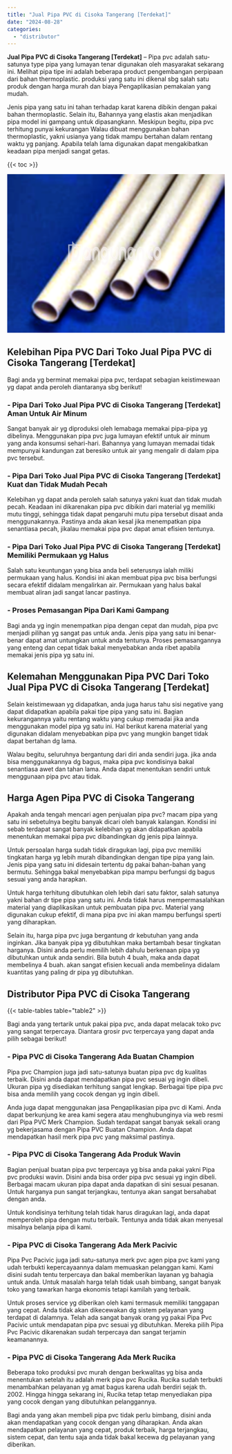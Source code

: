 ```yaml
---
title: "Jual Pipa PVC di Cisoka Tangerang [Terdekat]"
date: "2024-08-28"
categories: 
  - "distributor"
---
```


**Jual Pipa PVC di Cisoka Tangerang \[Terdekat\]** – Pipa pvc adalah satu-satunya type pipa yang lumayan tenar digunakan oleh masyarakat sekarang ini. Melihat pipa tipe ini adalah beberapa product pengembangan perpipaan dari bahan thermoplastic. produksi yang satu ini dikenal sbg salah satu produk dengan harga murah dan biaya Pengaplikasian pemakaian yang mudah.

Jenis pipa yang satu ini tahan terhadap karat karena dibikin dengan pakai bahan thermoplastic. Selain itu, Bahannya yang elastis akan menjadikan pipa model ini gampang untuk dipasangkann. Meskipun begitu, pipa pvc terhitung punyai kekurangan Walau dibuat menggunakan bahan thermoplastic, yakni usianya yang tidak mampu bertahan dalam rentang waktu yg panjang. Apabila telah lama digunakan dapat mengakibatkan keadaan pipa menjadi sangat getas.

{{< toc >}}

![Jual Pipa PVC di Cisoka Tangerang [Terdekat]](/images/jaul-pipa-pvc-63.png)

## Kelebihan Pipa PVC Dari Toko Jual Pipa PVC di Cisoka Tangerang \[Terdekat\]

Bagi anda yg berminat memakai pipa pvc, terdapat sebagian keistimewaan yg dapat anda peroleh diantaranya sbg berikut!

### \- Pipa Dari Toko Jual Pipa PVC di Cisoka Tangerang \[Terdekat\] Aman Untuk Air Minum

Sangat banyak air yg diproduksi oleh lemabaga memakai pipa-pipa yg dibelinya. Menggunakan pipa pvc juga lumayan efektif untuk air minum yang anda konsumsi sehari-hari. Bahannya yang lumayan memadai tidak mempunyai kandungan zat beresiko untuk air yang mengalir di dalam pipa pvc tersebut.

### \- Pipa Dari Toko Jual Pipa PVC di Cisoka Tangerang \[Terdekat\] Kuat dan Tidak Mudah Pecah

Kelebihan yg dapat anda peroleh salah satunya yakni kuat dan tidak mudah pecah. Keadaan ini dikarenakan pipa pvc dibikin dari material yg memiliki mutu tinggi, sehingga tidak dapat pengaruhi mutu pipa tersebut disaat anda menggunakannya. Pastinya anda akan kesal jika menempatkan pipa senantiasa pecah, jikalau memakai pipa pvc dapat amat efisien tentunya.

### \- Pipa Dari Toko Jual Pipa PVC di Cisoka Tangerang \[Terdekat\] Memiliki Permukaan yg Halus

Salah satu keuntungan yang bisa anda beli seterusnya ialah miliki permukaan yang halus. Kondisi ini akan membuat pipa pvc bisa berfungsi secara efektif didalam mengalirkan air. Permukaan yang halus bakal membuat aliran jadi sangat lancar pastinya.

### \- Proses Pemasangan Pipa Dari Kami Gampang

Bagi anda yg ingin menempatkan pipa dengan cepat dan mudah, pipa pvc menjadi pilihan yg sangat pas untuk anda. Jenis pipa yang satu ini benar-benar dapat amat untungkan untuk anda tentunya. Proses pemasangannya yang enteng dan cepat tidak bakal menyebabkan anda ribet apabila memakai jenis pipa yg satu ini.

## Kelemahan Menggunakan Pipa PVC Dari Toko Jual Pipa PVC di Cisoka Tangerang \[Terdekat\]

Selain keistimewaan yg didapatkan, anda juga harus tahu sisi negative yang dapat didapatkan apabila pakai tipe pipa yang satu ini. Bagian kekurangannya yaitu rentang waktu yang cukup memadai jika anda menggunakan model pipa yg satu ini. Hal berikut karena material yang digunakan didalam menyebabkan pipa pvc yang mungkin banget tidak dapat bertahan dg lama.

Walau begitu, seluruhnya bergantung dari diri anda sendiri juga. jika anda bisa menggunakannya dg bagus, maka pipa pvc kondisinya bakal senantiasa awet dan tahan lama. Anda dapat menentukan sendiri untuk menggunaan pipa pvc atau tidak.

## Harga Agen Pipa PVC di Cisoka Tangerang

Apakah anda tengah mencari agen penjualan pipa pvc? macam pipa yang satu ini sebetulnya begitu banyak dicari oleh banyak kalangan. Kondisi ini sebab terdapat sangat banyak kelebihan yg akan didapatkan apabila menentukan memakai pipa pvc dibandingkan dg jenis pipa lainnya.

Untuk persoalan harga sudah tidak diragukan lagi, pipa pvc memiliki tingkatan harga yg lebih murah dibandingkan dengan tipe pipa yang lain. Jenis pipa yang satu ini didesain tertentu dg pakai bahan-bahan yang bermutu. Sehingga bakal menyebabkan pipa mampu berfungsi dg bagus sesuai yang anda harapkan.

Untuk harga terhitung dibutuhkan oleh lebih dari satu faktor, salah satunya yakni bahan dr tipe pipa yang satu ini. Anda tidak harus mempermasalahkan material yang diaplikasikan untuk pembuatan pipa pvc. Material yang digunakan cukup efektif, di mana pipa pvc ini akan mampu berfungsi sperti yang diharapkan.

Selain itu, harga pipa pvc juga bergantung dr kebutuhan yang anda inginkan. Jika banyak pipa yg dibutuhkan maka bertambah besar tingkatan harganya. Disini anda perlu memilih lebih dahulu berkenaan pipa yg dibutuhkan untuk anda sendiri. Bila butuh 4 buah, maka anda dapat membelinya 4 buah. akan sangat efisien kecuali anda membelinya didalam kuantitas yang paling dr pipa yg dibutuhkan.

## Distributor Pipa PVC di Cisoka Tangerang

{{< table-tables table="table2" >}}

Bagi anda yang tertarik untuk pakai pipa pvc, anda dapat melacak toko pvc yang sangat terpercaya. Diantara grosir pvc terpercaya yang dapat anda pilih sebagai berikut!

### \- Pipa PVC di Cisoka Tangerang Ada Buatan Champion

Pipa pvc Champion juga jadi satu-satunya buatan pipa pvc dg kualitas terbaik. Disini anda dapat mendapatkan pipa pvc sesuai yg ingin dibeli. Ukuran pipa yg disediakan terhitung sangat lengkap. Berbagai tipe pipa pvc bisa anda memilih yang cocok dengan yg ingin dibeli.

Anda juga dapat menggunakan jasa Pengaplikasian pipa pvc di Kami. Anda dapat berkunjung ke area kami segera atau menghubunginya via web resmi dari Pipa PVC Merk Champion. Sudah terdapat sangat banyak sekali orang yg bekerjasama dengan Pipa PVC Buatan Champion. Anda dapat mendapatkan hasil merk pipa pvc yang maksimal pastinya.

### \- Pipa PVC di Cisoka Tangerang Ada Produk Wavin

Bagian penjual buatan pipa pvc terpercaya yg bisa anda pakai yakni Pipa pvc produksi wavin. Disini anda bisa order pipa pvc sesuai yg ingin dibeli. Berbagai macam ukuran pipa dapat anda dapatkan di sini sesuai pesanan. Untuk harganya pun sangat terjangkau, tentunya akan sangat bersahabat dengan anda.

Untuk kondisinya terhitung telah tidak harus diragukan lagi, anda dapat memperoleh pipa dengan mutu terbaik. Tentunya anda tidak akan menyesal misalnya belanja pipa di kami.

### \- Pipa PVC di Cisoka Tangerang Ada Merk Pacivic

Pipa Pvc Pacivic juga jadi satu-satunya merk pvc agen pipa pvc kami yang udah terbukti kepercayaannya dalam memuaskan pelanggan kami. Kami disini sudah tentu terpercaya dan bakal memberikan layanan yg bahagia untuk anda. Untuk masalah harga telah tidak usah bimbang, sangat banyak toko yang tawarkan harga ekonomis tetapi kamilah yang terbaik.

Untuk proses service yg diberikan oleh kami termasuk memiliki tanggapan yang cepat. Anda tidak akan dikecewakan dg sistem pelayanan yang terdapat di dalamnya. Telah ada sangat banyak orang yg pakai Pipa Pvc Pacivic untuk mendapatan pipa pvc sesuai yg dibutuhkan. Mereka pilih Pipa Pvc Pacivic dikarenakan sudah terpercaya dan sangat terjamin keamanannya.

### \- Pipa PVC di Cisoka Tangerang Ada Merk Rucika

Beberapa toko produksi pvc murah dengan berkwalitas yg bisa anda menentukan setelah itu adalah merk pipa pvc Rucika. Rucika sudah terbukti menambahkan pelayanan yg amat bagus karena udah berdiri sejak th. 2002. Hingga hingga sekarang ini, Rucika tetap tetap menyediakan pipa yang cocok dengan yang dibutuhkan pelanggannya.

Bagi anda yang akan membeli pipa pvc tidak perlu bimbang, disini anda akan mendapatkan yang cocok dengan yang diharapkan. Anda akan mendapatkan pelayanan yang cepat, produk terbaik, harga terjangkau, sistem cepat, dan tentu saja anda tidak bakal kecewa dg pelayanan yang diberikan.
